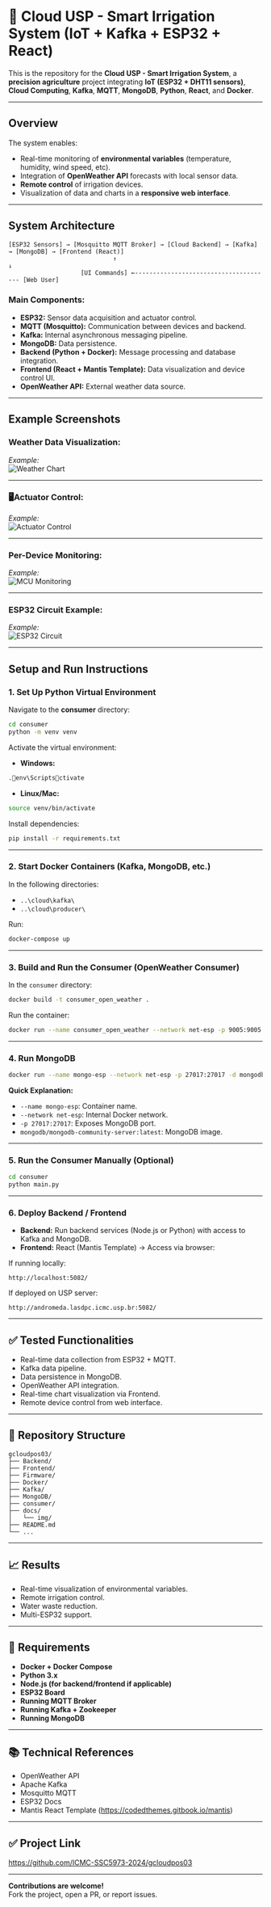 
# 🌱 Cloud USP - Smart Irrigation System (IoT + Kafka + ESP32 + React)

This is the repository for the **Cloud USP - Smart Irrigation System**, a **precision agriculture** project integrating **IoT (ESP32 + DHT11 sensors)**, **Cloud Computing**, **Kafka**, **MQTT**, **MongoDB**, **Python**, **React**, and **Docker**.

---

## Overview

The system enables:

- Real-time monitoring of **environmental variables** (temperature, humidity, wind speed, etc).
- Integration of **OpenWeather API** forecasts with local sensor data.
- **Remote control** of irrigation devices.
- Visualization of data and charts in a **responsive web interface**.

---

## System Architecture

```plaintext
[ESP32 Sensors] → [Mosquitto MQTT Broker] → [Cloud Backend] → [Kafka] → [MongoDB] → [Frontend (React)]
                             ↑                                                    ↓
                    [UI Commands] ←-------------------------------------- [Web User]
```

### Main Components:

- **ESP32:** Sensor data acquisition and actuator control.
- **MQTT (Mosquitto):** Communication between devices and backend.
- **Kafka:** Internal asynchronous messaging pipeline.
- **MongoDB:** Data persistence.
- **Backend (Python + Docker):** Message processing and database integration.
- **Frontend (React + Mantis Template):** Data visualization and device control UI.
- **OpenWeather API:** External weather data source.

---

## Example Screenshots

### Weather Data Visualization:

*Example:*  
![Weather Chart](./docs/img/grafico_meteorologico.png)

---

### 🖥Actuator Control:

*Example:*  
![Actuator Control](./docs/img/controle_atuadores.png)

---

### Per-Device Monitoring:

*Example:*  
![MCU Monitoring](./docs/img/dados_mcus.png)

---

### ESP32 Circuit Example:

*Example:*  
![ESP32 Circuit](./docs/img/circuito_esp32.png)

---

## Setup and Run Instructions

### 1. Set Up Python Virtual Environment

Navigate to the **consumer** directory:

```bash
cd consumer
python -m venv venv
```

Activate the virtual environment:

- **Windows:**
```bash
.env\Scriptsctivate
```
- **Linux/Mac:**
```bash
source venv/bin/activate
```

Install dependencies:

```bash
pip install -r requirements.txt
```

---

### 2. Start Docker Containers (Kafka, MongoDB, etc.)

In the following directories:

- `..\cloud\kafka\`
- `..\cloud\producer\`

Run:

```bash
docker-compose up
```

---

### 3. Build and Run the Consumer (OpenWeather Consumer)

In the `consumer` directory:

```bash
docker build -t consumer_open_weather .
```

Run the container:

```bash
docker run --name consumer_open_weather --network net-esp -p 9005:9005 -d consumer_open_weather
```

---

### 4. Run MongoDB

```bash
docker run --name mongo-esp --network net-esp -p 27017:27017 -d mongodb/mongodb-community-server:latest
```

**Quick Explanation:**

- `--name mongo-esp`: Container name.
- `--network net-esp`: Internal Docker network.
- `-p 27017:27017`: Exposes MongoDB port.
- `mongodb/mongodb-community-server:latest`: MongoDB image.

---

### 5. Run the Consumer Manually (Optional)

```bash
cd consumer
python main.py
```

---

### 6. Deploy Backend / Frontend

- **Backend:** Run backend services (Node.js or Python) with access to Kafka and MongoDB.
- **Frontend:** React (Mantis Template) → Access via browser:

If running locally:

```
http://localhost:5082/
```

If deployed on USP server:

```
http://andromeda.lasdpc.icmc.usp.br:5082/
```

---

## ✅ Tested Functionalities

- Real-time data collection from ESP32 + MQTT.
- Kafka data pipeline.
- Data persistence in MongoDB.
- OpenWeather API integration.
- Real-time chart visualization via Frontend.
- Remote device control from web interface.

---

## 📂 Repository Structure

```plaintext
gcloudpos03/
├── Backend/
├── Frontend/
├── Firmware/
├── Docker/
├── Kafka/
├── MongoDB/
├── consumer/
├── docs/
│   └── img/
├── README.md
└── ...
```

---

## 📈 Results

- Real-time visualization of environmental variables.
- Remote irrigation control.
- Water waste reduction.
- Multi-ESP32 support.

---

## 🧪 Requirements

- **Docker + Docker Compose**
- **Python 3.x**
- **Node.js (for backend/frontend if applicable)**
- **ESP32 Board**
- **Running MQTT Broker**
- **Running Kafka + Zookeeper**
- **Running MongoDB**

---

## 📚 Technical References

- OpenWeather API
- Apache Kafka
- Mosquitto MQTT
- ESP32 Docs
- Mantis React Template (https://codedthemes.gitbook.io/mantis)

---

## ✅ Project Link

https://github.com/ICMC-SSC5973-2024/gcloudpos03

---

**Contributions are welcome!**  
Fork the project, open a PR, or report issues.
